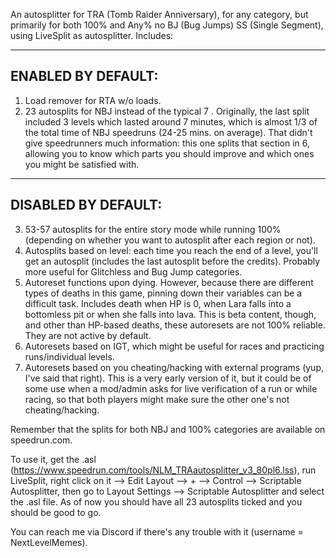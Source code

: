 An autosplitter for TRA (Tomb Raider Anniversary), for any category, but primarily for both 100% and Any% no BJ (Bug Jumps) SS (Single Segment), using LiveSplit as autosplitter. Includes:

--------------------
ENABLED BY DEFAULT:
--------------------

1) Load remover for RTA w/o loads.
2) 23 autosplits for NBJ instead of the typical 7 . Originally, the last split included 3 levels which lasted around 7 minutes, which is almost 1/3 of the total time of NBJ speedruns (24-25 mins. on average). That didn't give speedrunners much information: this one splits that section in 6, allowing you to know which parts you should improve and which ones you might be satisfied with.

--------------------
DISABLED BY DEFAULT:
--------------------

3) 53-57 autosplits for the entire story mode while running 100% (depending on whether you want to autosplit after each region or not).
4) Autosplits based on level: each time you reach the end of a level, you'll get an autosplit (includes the last autosplit before the credits). Probably more useful for Glitchless and Bug Jump categories.
5) Autoreset functions upon dying. However, because there are different types of deaths in this game, pinning down their variables can be a difficult task. Includes death when HP is 0, when Lara falls into a bottomless pit or when she falls into lava. This is beta content, though, and other than HP-based deaths, these autoresets are not 100% reliable. They are not active by default.
6) Autoresets based on IGT, which might be useful for races and practicing runs/individual levels. 
7) Autoresets based on you cheating/hacking with external programs (yup, I've said that right). This is a very early version of it, but it could be of some use when a mod/admin asks for live verification of a run or while racing, so that both players might make sure the other one's not cheating/hacking.

Remember that the splits for both NBJ and 100% categories are available on speedrun.com.

To use it, get the .asl (https://www.speedrun.com/tools/NLM_TRAautosplitter_v3_80pl6.lss), run LiveSplit, right click on it --> Edit Layout --> + --> Control --> Scriptable Autosplitter, then go to Layout Settings --> Scriptable Autosplitter and select the .asl file. As of now you should have all 23 autosplits ticked and you should be good to go.

You can reach me via Discord if there's any trouble with it (username = NextLevelMemes).
